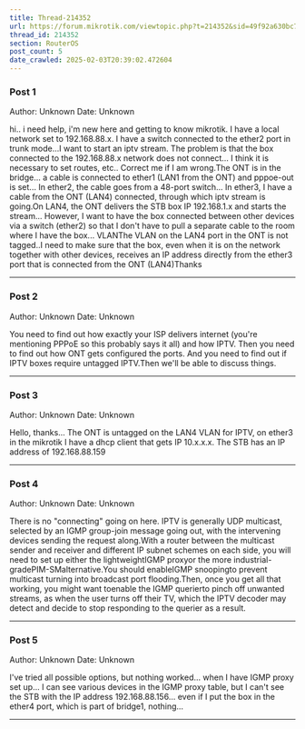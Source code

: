 ```yaml
---
title: Thread-214352
url: https://forum.mikrotik.com/viewtopic.php?t=214352&sid=49f92a630bc7970d8ca50523be880e8f
thread_id: 214352
section: RouterOS
post_count: 5
date_crawled: 2025-02-03T20:39:02.472604
---
```


### Post 1
Author: Unknown
Date: Unknown

hi.. i need help, i'm new here and getting to know mikrotik. I have a local network set to 192.168.88.x. I have a switch connected to the ether2 port in trunk mode...I want to start an iptv stream. The problem is that the box connected to the 192.168.88.x network does not connect... I think it is necessary to set routes, etc.. Correct me if I am wrong.The ONT is in the bridge... a cable is connected to ether1 (LAN1 from the ONT) and pppoe-out is set... In ether2, the cable goes from a 48-port switch... In ether3, I have a cable from the ONT (LAN4) connected, through which iptv stream is going.On LAN4, the ONT delivers the STB box IP 192.168.1.x and starts the stream... However, I want to have the box connected between other devices via a switch (ether2) so that I don't have to pull a separate cable to the room where I have the box... VLANThe VLAN on the LAN4 port in the ONT is not tagged..I need to make sure that the box, even when it is on the network together with other devices, receives an IP address directly from the ether3 port that is connected from the ONT (LAN4)Thanks

---
### Post 2
Author: Unknown
Date: Unknown

You need to find out how exactly your ISP delivers internet (you're mentioning PPPoE so this probably says it all) and how IPTV. Then you need to find out how ONT gets configured the ports. And you need to find out if IPTV boxes require untagged IPTV.Then we'll be able to discuss things.

---
### Post 3
Author: Unknown
Date: Unknown

Hello, thanks... The ONT is untagged on the LAN4 VLAN for IPTV, on ether3 in the mikrotik I have a dhcp client that gets IP 10.x.x.x. The STB has an IP address of 192.168.88.159

---
### Post 4
Author: Unknown
Date: Unknown

There is no "connecting" going on here. IPTV is generally UDP multicast, selected by an IGMP group-join message going out, with the intervening devices sending the request along.With a router between the multicast sender and receiver and different IP subnet schemes on each side, you will need to set up either the lightweightIGMP proxyor the more industrial-gradePIM-SMalternative.You should enableIGMP snoopingto prevent multicast turning into broadcast port flooding.Then, once you get all that working, you might want toenable the IGMP querierto pinch off unwanted streams, as when the user turns off their TV, which the IPTV decoder may detect and decide to stop responding to the querier as a result.

---
### Post 5
Author: Unknown
Date: Unknown

I've tried all possible options, but nothing worked... when I have IGMP proxy set up... I can see various devices in the IGMP proxy table, but I can't see the STB with the IP address 192.168.88.156... even if I put the box in the ether4 port, which is part of bridge1, nothing...

---
